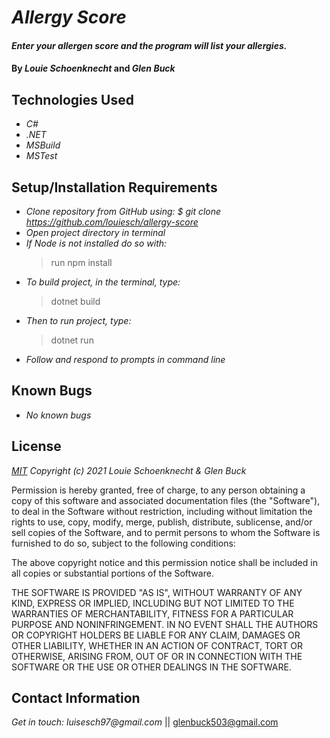 # _Allergy Score_

#### _Enter your allergen score and the program will list your allergies._

#### By _**Louie Schoenknecht**_ and _**Glen Buck**_
## Technologies Used

* _C#_
* _.NET_
* _MSBuild_
* _MSTest_


## Setup/Installation Requirements

* _Clone repository from GitHub using: $ git clone https://github.com/louiesch/allergy-score_
* _Open project directory in terminal_
* _If Node is not installed do so with:_
  >run npm install
* _To build project, in the terminal, type:_
  >dotnet build
* _Then to run project, type:_
  >dotnet run
* _Follow and respond to prompts in command line_


## Known Bugs

* _No known bugs_

## License

_[MIT](https://choosealicense.com/licenses/mit/) Copyright (c) 2021 Louie Schoenknecht & Glen Buck_

Permission is hereby granted, free of charge, to any person obtaining a copy of this software and associated documentation files (the "Software"), to deal in the Software without restriction, including without limitation the rights to use, copy, modify, merge, publish, distribute, sublicense, and/or sell copies of the Software, and to permit persons to whom the Software is furnished to do so, subject to the following conditions:

The above copyright notice and this permission notice shall be included in all copies or substantial portions of the Software.

THE SOFTWARE IS PROVIDED "AS IS", WITHOUT WARRANTY OF ANY KIND, EXPRESS OR IMPLIED, INCLUDING BUT NOT LIMITED TO THE WARRANTIES OF MERCHANTABILITY, FITNESS FOR A PARTICULAR PURPOSE AND NONINFRINGEMENT. IN NO EVENT SHALL THE AUTHORS OR COPYRIGHT HOLDERS BE LIABLE FOR ANY CLAIM, DAMAGES OR OTHER LIABILITY, WHETHER IN AN ACTION OF CONTRACT, TORT OR OTHERWISE, ARISING FROM, OUT OF OR IN CONNECTION WITH THE SOFTWARE OR THE USE OR OTHER DEALINGS IN THE
SOFTWARE.

## Contact Information

_Get in touch: luisesch97@gmail.com_ || glenbuck503@gmail.com